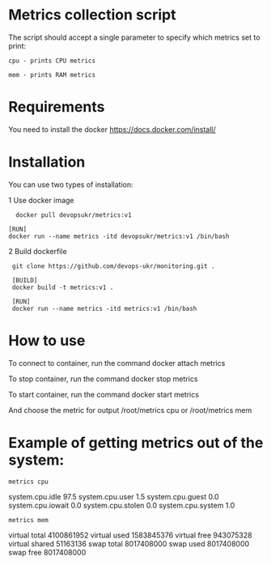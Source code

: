 # Metrics collection script

The script should accept a single parameter to specify which metrics set to print:

    cpu - prints CPU metrics

    mem - prints RAM metrics
    
 # Requirements
 
 You need to install the docker
    https://docs.docker.com/install/
    
    
 # Installation 
 
 You can use two types of installation:
 
   1 Use docker image
 
    
      docker pull devopsukr/metrics:v1
           
    [RUN]
    docker run --name metrics -itd devopsukr/metrics:v1 /bin/bash
   
      
   2 Build dockerfile
     
     git clone https://github.com/devops-ukr/monitoring.git .
     
     [BUILD]
     docker build -t metrics:v1 .
      
     [RUN]
     docker run --name metrics -itd metrics:v1 /bin/bash
    
       
  # How to use
  
  To connect to container, run the command
     docker attach metrics
     
  To stop container, run the command
     docker stop metrics
  
  To start container, run the command
     docker start metrics
     
  And choose the metric for output
      /root/metrics cpu   or   /root/metrics mem
    
      
  # Example of getting metrics out of the system:
  
    metrics cpu
system.cpu.idle 97.5
system.cpu.user 1.5
system.cpu.guest 0.0
system.cpu.iowait 0.0
system.cpu.stolen 0.0
system.cpu.system 1.0

    metrics mem
virtual total 4100861952
virtual used 1583845376
virtual free 943075328
virtual shared 51163136
swap total 8017408000
swap used 8017408000
swap free 8017408000




       
       
